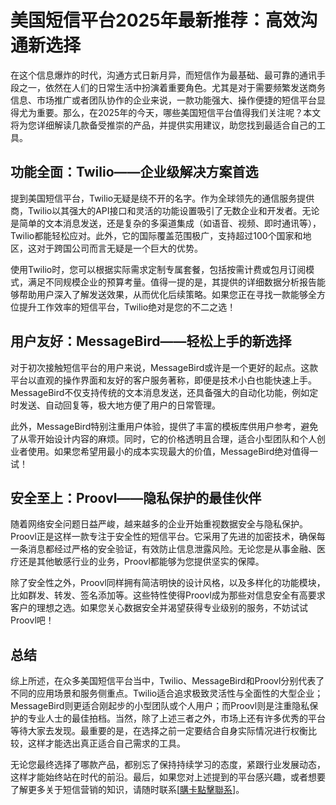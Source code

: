 # 美国短信平台2025年最新推荐：高效沟通新选择

在这个信息爆炸的时代，沟通方式日新月异，而短信作为最基础、最可靠的通讯手段之一，依然在人们的日常生活中扮演着重要角色。尤其是对于需要频繁发送商务信息、市场推广或者团队协作的企业来说，一款功能强大、操作便捷的短信平台显得尤为重要。那么，在2025年的今天，哪些美国短信平台值得我们关注呢？本文将为您详细解读几款备受推崇的产品，并提供实用建议，助您找到最适合自己的工具。

## 功能全面：Twilio——企业级解决方案首选

提到美国短信平台，Twilio无疑是绕不开的名字。作为全球领先的通信服务提供商，Twilio以其强大的API接口和灵活的功能设置吸引了无数企业和开发者。无论是简单的文本消息发送，还是复杂的多渠道集成（如语音、视频、即时通讯等），Twilio都能轻松应对。此外，它的国际覆盖范围极广，支持超过100个国家和地区，这对于跨国公司而言无疑是一个巨大的优势。

使用Twilio时，您可以根据实际需求定制专属套餐，包括按需计费或包月订阅模式，满足不同规模企业的预算考量。值得一提的是，其提供的详细数据分析报告能够帮助用户深入了解发送效果，从而优化后续策略。如果您正在寻找一款能够全方位提升工作效率的短信平台，Twilio绝对是您的不二之选！

## 用户友好：MessageBird——轻松上手的新选择

对于初次接触短信平台的用户来说，MessageBird或许是一个更好的起点。这款平台以直观的操作界面和友好的客户服务著称，即便是技术小白也能快速上手。MessageBird不仅支持传统的文本消息发送，还具备强大的自动化功能，例如定时发送、自动回复等，极大地方便了用户的日常管理。

此外，MessageBird特别注重用户体验，提供了丰富的模板库供用户参考，避免了从零开始设计内容的麻烦。同时，它的价格透明且合理，适合小型团队和个人创业者使用。如果您希望用最小的成本实现最大的价值，MessageBird绝对值得一试！

## 安全至上：Proovl——隐私保护的最佳伙伴

随着网络安全问题日益严峻，越来越多的企业开始重视数据安全与隐私保护。Proovl正是这样一款专注于安全性的短信平台。它采用了先进的加密技术，确保每一条消息都经过严格的安全验证，有效防止信息泄露风险。无论您是从事金融、医疗还是其他敏感行业的业务，Proovl都能够为您提供坚实的保障。

除了安全性之外，Proovl同样拥有简洁明快的设计风格，以及多样化的功能模块，比如群发、转发、签名添加等。这些特性使得Proovl成为那些对信息安全有高要求客户的理想之选。如果您关心数据安全并渴望获得专业级别的服务，不妨试试Proovl吧！

## 总结

综上所述，在众多美国短信平台当中，Twilio、MessageBird和Proovl分别代表了不同的应用场景和服务侧重点。Twilio适合追求极致灵活性与全面性的大型企业；MessageBird则更适合刚起步的小型团队或个人用户；而Proovl则是注重隐私保护的专业人士的最佳拍档。当然，除了上述三者之外，市场上还有许多优秀的平台等待大家去发现。最重要的是，在选择之前一定要结合自身实际情况进行权衡比较，这样才能选出真正适合自己需求的工具。

无论您最终选择了哪款产品，都别忘了保持持续学习的态度，紧跟行业发展动态，这样才能始终站在时代的前沿。最后，如果您对上述提到的平台感兴趣，或者想要了解更多关于短信营销的知识，请随时联系[[購卡點擊聯系](https://t.me/s/SXDXQF)]。